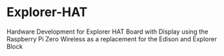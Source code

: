 # Explorer-HAT
Hardware Development for Explorer HAT Board with Display using the Raspberry Pi Zero Wireless as a replacement for the Edison and Explorer Block

